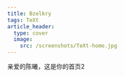 ```yaml
---
title: Bzelkry
tags: TeXt
article_header:
  type: cover
  image:
    src: /screenshots/TeXt-home.jpg
---
```


亲爱的陈曦，这是你的首页2

<!--more-->
